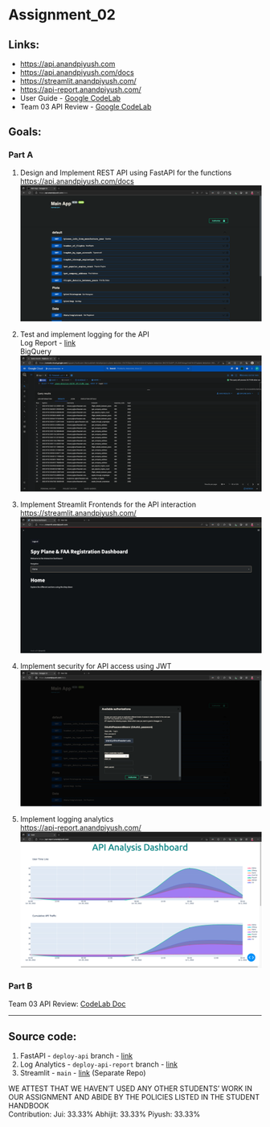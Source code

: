 # Assignment_02

## Links:
* https://api.anandpiyush.com
* https://api.anandpiyush.com/docs
* https://streamlit.anandpiyush.com/
* https://api-report.anandpiyush.com/
* User Guide - [Google CodeLab](https://codelabs-preview.appspot.com/?file_id=12LwAUKPgmy2_Y6zjSBM6NWxnvDhmzCG_0TH16MEKO4Q#0)
* Team 03 API Review - [Google CodeLab](https://codelabs-preview.appspot.com/?file_id=17O3T2dvN76ylxD2ogRb6QZofdJW_laP6k_8QS5K3dm0#0)

## Goals:
### Part A
1. Design and Implement REST API using FastAPI for the functions <br>
    https://api.anandpiyush.com/docs
    ![API Swagger](/images/01.png)

2. Test and implement logging for the API <br>
    Log Report - [link](https://github.com/BigDataIA-Summer2022-Team04/Assignment_02/blob/api-unit-test/runSat%20Jul%20%202%2003:47:30%20EDT%202022.log) <br>
    BigQuery
    ![Logs](/images/02.png)

3. Implement Streamlit Frontends for the API interaction <br>
    https://streamlit.anandpiyush.com/
    ![Streamlit](/images/04.png)

4. Implement security for API access using JWT <br>
    ![Streamlit](/images/03.png)
   
5. Implement logging analytics <br>
    https://api-report.anandpiyush.com/
    ![Streamlit](/images/05.png)

### Part B
Team 03 API Review: [CodeLab Doc](https://codelabs-preview.appspot.com/?file_id=17O3T2dvN76ylxD2ogRb6QZofdJW_laP6k_8QS5K3dm0#0)

---
## Source code:

1. FastAPI - `deploy-api` branch - [link](https://github.com/BigDataIA-Summer2022-Team04/Assignment_02/tree/deploy-api)
2. Log Analytics - `deploy-api-report` branch -  [link](https://github.com/BigDataIA-Summer2022-Team04/Assignment_02/tree/deploy-api-report)
3. Streamlit - `main` - [link](https://github.com/BigDataIA-Summer2022-Team04/streamlit_planes) (Separate Repo)


WE ATTEST THAT WE HAVEN’T USED ANY OTHER STUDENTS’ WORK IN OUR ASSIGNMENT AND ABIDE BY THE POLICIES LISTED IN THE STUDENT HANDBOOK <br> 
Contribution: Jui: 33.33% Abhijit: 33.33% Piyush: 33.33%
